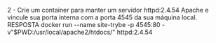 2 - Crie um container para manter um servidor httpd:2.4.54 Apache e vincule sua porta interna com a porta 4545 da sua máquina local.
  RESPOSTA
  docker run --name site-trybe -p 4545:80 -v"$PWD:/usr/local/apache2/htdocs/" httpd:2.4.54